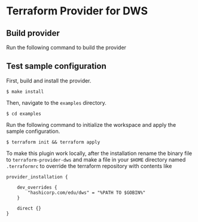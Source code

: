 # Terraform Provider for DWS

## Build provider

Run the following command to build the provider

## Test sample configuration

First, build and install the provider.

```shell
$ make install
```

Then, navigate to the `examples` directory. 

```shell
$ cd examples
```

Run the following command to initialize the workspace and apply the sample configuration.

```shell
$ terraform init && terraform apply
```

To make this plugin work locally, after the installation rename the binary file to
`terraform-provider-dws` and make a file in your `$HOME` directory named `.terraformrc`
to override the terraform repository with contents like 
```
provider_installation {

    dev_overrides {
        "hashicorp.com/edu/dws" = "%PATH TO $GOBIN%"
    }

    direct {}
}
````
